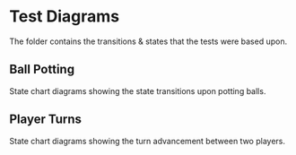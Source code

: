 # Test Diagrams
The folder contains the transitions & states that the tests were based upon.

## Ball Potting
State chart diagrams showing the state transitions upon potting balls.

## Player Turns
State chart diagrams showing the turn advancement between two players.